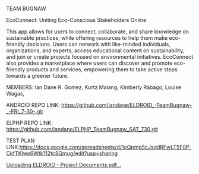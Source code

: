 TEAM BUGNAW

EcoConnect: Uniting Eco-Conscious Stakeholders Online

This app allows for users to connect, collaborate, and share knowledge on sustainable practices, while offering resources to help them make eco-friendly decisions. Users can network with like-minded individuals, organizations, and experts, access educational content on sustainability, and join or create projects focused on environmental initiatives. EcoConnect also provides a marketplace where users can discover and promote eco-friendly products and services, empowering them to take active steps towards a greener future.

MEMBERS: Ian Dane R. Gomez, Kurtz Malang, Kimberly Rabago, Louise Wagas,


ANDROID REPO LINK: https://github.com/iandane/ELDROID_-TeamBugnaw-_-FRI_7-30-.git

ELPHP REPO LINK: https://github.com/iandane/ELPHP_TeamBugnaw_SAT_730.git


TEST PLAN LINK:https://docs.google.com/spreadsheets/d/1oQpmp5cJsqdRFwLT5F0P-CkfTKlwo6Wtk112tcSQmug/edit?usp=sharing

[Uploading ELDROID - Project Documents.pdf…]()
